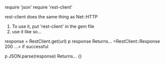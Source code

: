 require 'json'
require 'rest-client'


rest-client does the same thing as Net::HTTP

1. To use it, put 'rest-client' in the gem file
2. use it like so...

response = RestClient.get(url)
p response 
    Returns...
        <RestClient::Response 200 ...> if successful

p JSON.parse(response)
    Returns... 
        {<!--* A Readable hash -->}


